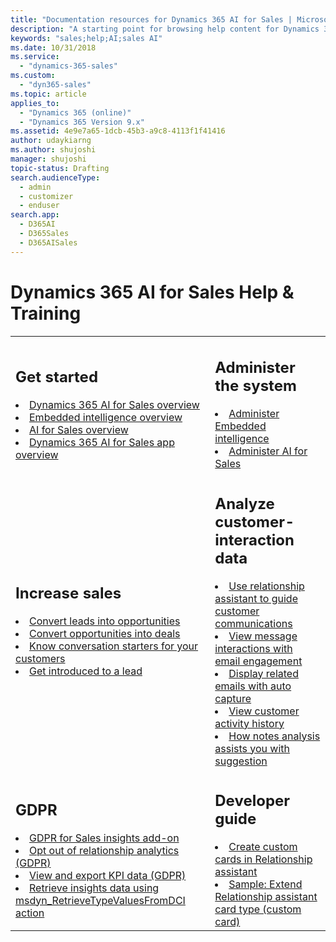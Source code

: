 ```yaml
---
title: "Documentation resources for Dynamics 365 AI for Sales | Microsoft Docs"
description: "A starting point for browsing help content for Dynamics 365 AI for Sales."
keywords: "sales;help;AI;sales AI"
ms.date: 10/31/2018
ms.service: 
  - "dynamics-365-sales"
ms.custom: 
  - "dyn365-sales"
ms.topic: article
applies_to: 
  - "Dynamics 365 (online)"
  - "Dynamics 365 Version 9.x"
ms.assetid: 4e9e7a65-1dcb-45b3-a9c8-4113f1f41416
author: udaykiarng
ms.author: shujoshi
manager: shujoshi
topic-status: Drafting
search.audienceType: 
  - admin
  - customizer
  - enduser
search.app: 
  - D365AI
  - D365Sales
  - D365AISales
---
```


# Dynamics 365 AI for Sales Help & Training

<table>

<tr><td>

<h2>Get started</h2>

<li><a href="overview.md" data-raw-source="[Overview](overview.md)">Dynamics 365 AI for Sales overview</a></li>
<li><a href="embedded-intelligence.md" data-raw-source="[Embedded intelligence Overview](embedded-intelligence.md)">Embedded intelligence overview</a></li>
<li><a href="sales-insights-addon.md" data-raw-source="[AI for Sales overview](sales-insights-addon.md)">AI for Sales overview</a></li>
<li><a href="dynamics365-ai-sales-app.md" data-raw-source="[Dynamics 365 AI for Sales app overview](dynamics365-ai-sales-app.md)">Dynamics 365 AI for Sales app overview</a></li>
</td><td>

<h2>Administer the system</h2>

<li><a href="configure-enable-embedded-intelligence.md" data-raw-source="[Administer Embedded intelligence](configure-enable-embedded-intelligence.md)">Administer Embedded intelligence</a></li>
<li><a href="configure-enable-sales-insights-addon.md" data-raw-source="[Administer AI for Sales](configure-enable-sales-insights-addon.md)">Administer AI for Sales</a></li>
</td></tr>

<tr><td>
<h2>Increase sales</h2>
<li><a href="work-predictive-lead-scoring.md" data-raw-source="[Convert leads into opportunities](work-predictive-lead-scoring.md)">Convert leads into opportunities</a></li>
<li><a href="work-predictive-opportunity-scoring.md" data-raw-source="[Convert opportunities into deals](work-predictive-opportunity-scoring.md)">Convert opportunities into deals</a></li>
<li><a href="talking-points.md" data-raw-source="[Know conversation starters for your customers](talking-points.md)">Know conversation starters for your customers</a></li>
<li><a href="who-knows-whom.md" data-raw-source="[Get introduced to a lead](who-knows-whom.md)">Get introduced to a lead</a></li>
</td><td>

<h2>Analyze customer-interaction data</h2>
<li><a href="relationship-assistant.md" data-raw-source="[Use relationship assistant to guide customer communications](relationship-assistant.md)">Use relationship assistant to guide customer communications</a></li>
<li><a href="email-engagement.md" data-raw-source="[View message interactions with email engagement](email-engagement.md)">View message interactions with email engagement</a></li>
<li><a href="auto-capture.md" data-raw-source="[Display related emails with auto capture](auto-capture.md)">Display related emails with auto capture</a></li>
<li><a href="relationship-analytics.md" data-raw-source="[View customer activity history with relationship analytics](relationship-analytics.md)">View customer activity history</a></li>
<li><a href="notes-analysis.md" data-raw-source="[How notes analysis assists you with suggestion](notes-analysis.md)">How notes analysis assists you with suggestion</a></li>

</td></tr>
<tr>
<td>
<h2>GDPR</h2>

<li><a href="embedded-intelligence-gdpr.md" data-raw-source="[GDPR for Sales insights add-on](embedded-intelligence-gdpr.md)">GDPR for Sales insights add-on</a></li>
<li><a href="optout-relationship-analytics-gdpr.md" data-raw-source="[Opt out of relationship analytics (GDPR)](optout-relationship-analytics-gdpr.md)">Opt out of relationship analytics (GDPR)</a></li>
<li><a href="view-export-KPI-data-gdpr.md" data-raw-source="[View and export KPI data (GDPR)](view-export-KPI-data-gdpr.md)">View and export KPI data (GDPR)</a></li>
<li><a href="retrieve-insights-data-msdyn-RetrieveTypeValuesFromDCI.md" data-raw-source="[Retrieve insights data using msdyn_RetrieveTypeValuesFromDCI action](retrieve-insights-data-msdyn-RetrieveTypeValuesFromDCI.md)">Retrieve insights data using msdyn_RetrieveTypeValuesFromDCI action</a></li>
</td>
<td>
<h2>Developer guide</h2>
<li><a href="extend-relationship-assistant-card.md" data-raw-source="[Create custom cards in Relationship assistant](extend-relationship-assistant-card.md)">Create custom cards in Relationship assistant</a></li>
<li><a href="sample-extend-relationship-assistant-card-type.md" data-raw-source="[Sample: Extend Relationship assistant card type (custom card)](sample-extend-relationship-assistant-card-type.md)">Sample: Extend Relationship assistant card type (custom card)</a></li>
</td>

</table>
